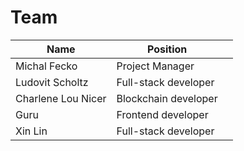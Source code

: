 # Team

<table><thead><tr><th>Name</th><th>Position</th><th data-type="files"></th></tr></thead><tbody><tr><td>Michal Fecko</td><td>Project Manager</td><td></td></tr><tr><td>Ludovit Scholtz</td><td>Full-stack developer</td><td></td></tr><tr><td>Charlene Lou Nicer</td><td>Blockchain developer</td><td></td></tr><tr><td>Guru</td><td>Frontend developer</td><td></td></tr><tr><td>Xin Lin</td><td>Full-stack developer</td><td></td></tr></tbody></table>
